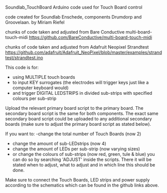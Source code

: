 Soundlab_TouchBoard
Arduino code used for Touch Board control

code created for Soundlab Enschede, components Drumdorp and Groovelaan. by Miriam Riefel

chunks of code taken and adjusted from Bare Conductive multi-board-touch-midi https://github.com/BareConductive/multi-board-touch-midi

chunks of code taken and adjusted from Adafruit Neopixel Strandtest https://github.com/adafruit/Adafruit_NeoPixel/blob/master/examples/strandtest/strandtest.ino

This code is for:
- using MULTIPLE touch boards
- to input KEY surrogates (the electrodes will trigger keys just like a computer keyboard would)
- and trigger DIGITAL LEDSTRIPS in divided sub-strips with specified colours per sub-strip

Upload the relevant primary board script to the primary board. 
The secondary board script is the same for both components. The exact same secondary board script could be uploaded to any additional secondary boards (make sure to adjust the primary board script as stated below).

If you want to:
 -change the total number of Touch Boards (now 2)
- change the amount of sub-LEDstrips (now 4)
- change the amount of LEDs per sub-strip (now varying sizes)
- or change the colours of sub-strips (now red, green, tule & blue) you can do so by searching 'ADJUST' inside the scripts. There it will be stated when to adjust, what to adjust and in which line this should be done.

Make sure to connect the Touch Boards, LED strips and power supply according to the schematics which can be found in the github links above.
